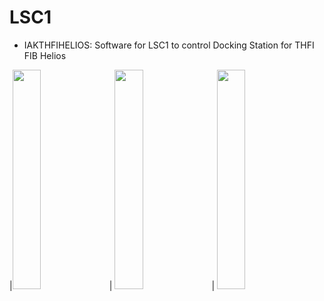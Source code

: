 # LSC1


- IAKTHFIHELIOS: Software for LSC1 to control Docking Station for THFI FIB Helios

|<img src="https://github.com/Spiean03/LSC1/blob/master/IAKTHFIHELIOS/V1.1/Images/WelcomeScreen.png" width="30%"> | <img src="https://github.com/Spiean03/LSC1/blob/master/IAKTHFIHELIOS/V1.1/Images/MainScreen.png" width="30%">  | <img src="https://github.com/Spiean03/LSC1/blob/master/IAKTHFIHELIOS/V1.1/Images/SettingsScreen.png" width="30%"> 
